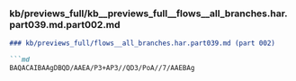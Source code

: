 ### kb/previews_full/kb__previews_full__flows__all_branches.har.part039.md.part002.md

```md
### kb/previews_full/flows__all_branches.har.part039.md (part 002)

```md
BAQACAIBAAgDBQD/AAEA/P3+AP3//QD3/PoA//7/AAEBAg
```

```

```
